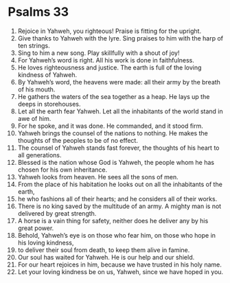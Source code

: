 ﻿
# Psalms 33
1. Rejoice in Yahweh, you righteous! Praise is fitting for the upright. 
2. Give thanks to Yahweh with the lyre. Sing praises to him with the harp of ten strings. 
3. Sing to him a new song. Play skillfully with a shout of joy! 
4. For Yahweh’s word is right. All his work is done in faithfulness. 
5. He loves righteousness and justice. The earth is full of the loving kindness of Yahweh. 
6. By Yahweh’s word, the heavens were made: all their army by the breath of his mouth. 
7. He gathers the waters of the sea together as a heap. He lays up the deeps in storehouses. 
8. Let all the earth fear Yahweh. Let all the inhabitants of the world stand in awe of him. 
9. For he spoke, and it was done. He commanded, and it stood firm. 
10. Yahweh brings the counsel of the nations to nothing. He makes the thoughts of the peoples to be of no effect. 
11. The counsel of Yahweh stands fast forever, the thoughts of his heart to all generations. 
12. Blessed is the nation whose God is Yahweh, the people whom he has chosen for his own inheritance. 
13. Yahweh looks from heaven. He sees all the sons of men. 
14. From the place of his habitation he looks out on all the inhabitants of the earth, 
15. he who fashions all of their hearts; and he considers all of their works. 
16. There is no king saved by the multitude of an army. A mighty man is not delivered by great strength. 
17. A horse is a vain thing for safety, neither does he deliver any by his great power. 
18. Behold, Yahweh’s eye is on those who fear him, on those who hope in his loving kindness, 
19. to deliver their soul from death, to keep them alive in famine. 
20. Our soul has waited for Yahweh. He is our help and our shield. 
21. For our heart rejoices in him, because we have trusted in his holy name. 
22. Let your loving kindness be on us, Yahweh, since we have hoped in you. 
